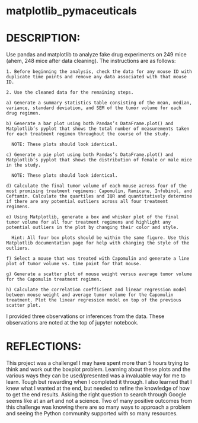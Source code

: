 # matplotlib_pymaceuticals

# DESCRIPTION:
Use pandas and matplotlib to analyze fake drug experiments on 249 mice (ahem, 248 mice after data cleaning). The instructions are as follows:

    1. Before beginning the analysis, check the data for any mouse ID with duplicate time points and remove any data associated with that mouse ID.

    2. Use the cleaned data for the remaining steps.

    a) Generate a summary statistics table consisting of the mean, median, variance, standard deviation, and SEM of the tumor volume for each drug regimen.

    b) Generate a bar plot using both Pandas’s DataFrame.plot() and Matplotlib’s pyplot that shows the total number of measurements taken for each treatment regimen throughout the course of the study.

      NOTE: These plots should look identical.

    c) Generate a pie plot using both Pandas’s DataFrame.plot() and Matplotlib’s pyplot that shows the distribution of female or male mice in the study.

      NOTE: These plots should look identical.

    d) Calculate the final tumor volume of each mouse across four of the most promising treatment regimens: Capomulin, Ramicane, Infubinol, and Ceftamin. Calculate the quartiles and IQR and quantitatively determine if there are any potential outliers across all four treatment regimens.

    e) Using Matplotlib, generate a box and whisker plot of the final tumor volume for all four treatment regimens and highlight any potential outliers in the plot by changing their color and style.

      Hint: All four box plots should be within the same figure. Use this Matplotlib documentation page for help with changing the style of the outliers.

    f) Select a mouse that was treated with Capomulin and generate a line plot of tumor volume vs. time point for that mouse.

    g) Generate a scatter plot of mouse weight versus average tumor volume for the Capomulin treatment regimen.

    h) Calculate the correlation coefficient and linear regression model between mouse weight and average tumor volume for the Capomulin treatment. Plot the linear regression model on top of the previous scatter plot.

I provided three observations or inferences from the data. These observations are noted at the top of jupyter notebook.

# REFLECTIONS:
This project was a challenge! I may have spent more than 5 hours trying to think and work out the boxplot problem. Learning about these plots and the various ways they can be used/presented was a invaluable way for me to learn. Tough but rewarding when I completed it through. I also learned that I knew what I wanted at the end, but needed to refine the knowledge of how to get the end results. Asking the right question to search through Google seems like at an art and not a science. Two of many positive outcomes from this challenge was knowing there are so many ways to approach a problem and seeing the Python community supported with so many resources.
